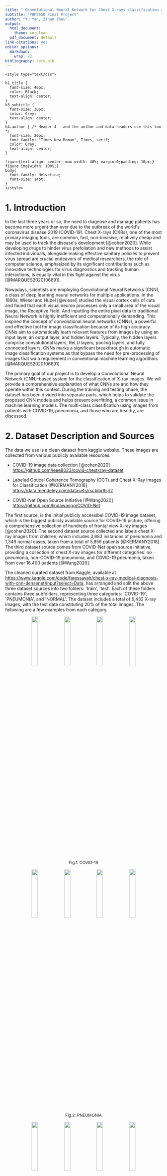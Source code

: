 ```yaml
---
title: " Convolutional Neural Network for Chest X-rays classification and prediction"
subtitle: "PHP2650 Final Project"
author: "Yu Yan, Zihan Zhou"
output:
  html_document:
    theme: cerulean
  pdf_document: default
link-citations: yes
editor_options:
  markdown:
    wrap: 72
bibliography: refs.bib
---
```


```{=html}
<style type="text/css">

h1.title {
  font-size: 40px;
  color: Black;
  text-align: center;
}
h3.subtitle {
  font-size: 30px;
  color: Grey;
  text-align: center;
}
h4.author { /* Header 4 - and the author and data headers use this too  */
  font-size: 20px;
  font-family: "Times New Roman", Times, serif;
  color: Grey;
  text-align: center;
}

figure{text-align: center; max-width: 40%; margin:0;padding: 10px;}
figure img{width: 100%;}
body{
  font-family: Helvetica;
  font-size: 14pt;
}
</style>
```
# 1. Introduction

In the last three years or so, the need to diagnose and manage patients
has become more urgent than ever due to the outbreak of the world's
coronavirus disease 2019 (COVID-19). Chest X-rays (CXRs), one of the
most primary imaging tools, are common, fast, non-invasive, relatively
cheap and may be used to track the disease's development [@cohen2020]. While
developing drugs to hinder virus prefoliation and new methods to assist
infected individuals, alongside making effective sanitary policies to
prevent virus spread are crucial endeavors of medical researchers, the
role of computer science, emphasized by its significant contributions
such as innovative technologies for virus diagnostics and tracking human
interactions, is equally vital in this fight against the virus
[@MARQUES2020106691].

Nowadays, scientists are employing Convolutional Neural Networks (CNN),
a class of deep learning neural networks for multiple applications. In
the 1860s, Wiesel and Hubel [@wiesel] studied the visual cortex cells of
cats and found that each visual neuron processes only a small area of
the visual image, the Receptive Field. And inputting the entire pixel
data to traditional Neural Network is highly inefficient and
computationally demanding. This inspired the concept of convolutional
neural networks (CNNs), a powerful and effective tool for image
classification because of its high accuracy. CNNs aim to automatically
learn relevant features from images by using an input layer, an output
layer, and hidden layers. Typically, the hidden layers comprise
convolutional layers, ReLU layers, pooling layers, and fully connected
layers. CNNs marks a significant breakthrough in automatic image
classification systems as that bypass the need for pre-processing of
images that wa a requirement in conventional machine learning algorithms
[@MARQUES2020106691].

The primary goal of our project is to develop a Convolutional Neural
Network (CNN)-based system for the classification of X-ray images. We
will provide a comprehensive explanation of what CNNs are and how they
operate within this context. During the training and testing phase, the
dataset has been divided into separate parts, which helps to validate
the proposed CNN models and helps prevent overfitting, a common issue in
machine learning models. The multi-class classification using images
from patients with COVID-19, pneumonia, and those who are healthy, are
discussed.

# 2. Dataset Description and Sources

The data we use is a clean dataset from kaggle website. These images are
collected from various publicly available resources:

-   COVID-19 image data collection [@cohen2020]
    <https://github.com/ieee8023/covid-chestxray-dataset>

-   Labeled Optical Coherence Tomography (OCT) and Chest X-Ray Images
    for Classification [@KERMANY2018]
    <https://data.mendeley.com/datasets/rscbjbr9sj/2>

-   COVID-Net Open Source Initiative [@Wang2020]
    <https://github.com/lindawangg/COVID-Net>

The first source, is the initial publicly accessibel COVID-19 image
dataset, which is the biggest publicly available source for COVID-19
picture, offering a comprehensive collection of hundreds of frontal view
X-ray images [@cohen2020]. The second dataset source collected and labels
chest X-ray images from children, which includes 3,883 instances of
pneumonia and 1,349 normal cases, taken from a total of 5,856 patients
[@KERMANY2018]. The third dataset source comes from COVID-Net open
source initiative, providing a collection of chest X-ray images for
different categories: no pneumonia, non-COVID-19 pneumonia, and COVID-19
pneumonia, taken from over 16,400 patients [@Wang2020].

The cleaned curated dataset from Kaggle, available at
<https://www.kaggle.com/code/faressayah/chest-x-ray-medical-diagnosis-with-cnn-densenet/input?select=Data>,
has arranged and split the above three dataset sources into two folders:
'train', 'test'. Each of these folders contains three subfolders,
representing three categories: 'COVID-19', 'PNEUMONIA', and 'NORMAL'.
The dataset includes a total of 6,432 X-ray images, with the test data
constituting 20% of the total images. The following are a few examples
from each category.

<p align="center">
<img src="images/X-rays/COVID19(108).jpg" width="20%"/>
<img src="images/X-rays/COVID19(463).jpg" width="20%"/>
<img src="images/X-rays/COVID19(501).jpg" width="20%"/>
<img src="images/X-rays/COVID19(539).jpg" width="20%"/> <br>
<font size = "2">Fig.1: COVID-19</font>
</p>

<p align="center">
<img src="images/X-rays/PNEUMONIA(3443).jpg" width="20%"/>
<img src="images/X-rays/PNEUMONIA(3462).jpg" width="20%"/>
<img src="images/X-rays/PNEUMONIA(3614).jpg" width="20%"/>
<img src="images/X-rays/PNEUMONIA(3627).jpg" width="20%"/> <br> 
<font size = "2">Fig.2: PNEUMONIA</font>
</p>

<p align="center">
<img src="images/X-rays/NORMAL(1267).jpg" width="20%"/>
<img src="images/X-rays/NORMAL(1274).jpg" width="20%"/>
<img src="images/X-rays/NORMAL(1379).jpg" width="20%"/>
<img src="images/X-rays/NORMAL(1415).jpg" width="20%"/> <br>
<font size = "2">Fig.3: NORMAL</font>
</p>


# 3. Understanding Convolutional Neural Networks

Convolutional Neural Network (CNN) is one kind of deep nural networks. The
capacity to classify images and identify objects in a picture has
improved significantly with the development of convolutional neural
networks [@DBLP2013]. Convolutional neural employs a special kind of
method which is being known as convolution. Suppose we have two
measurable functions on $\mathbb{R}^n$, $f$ and $g$, convolution is
defined as: 

$$(f*g)(t)=\int_{-\infty}^\infty f(\tau)g(t-\tau)d\tau$$

The following figure dipicts three distinct types of layers in CNNs: Convolutional, Pooling, and Fully-connected layers. Stacking these layers together forms a complete CNN architecture. As an example, Fig.4 depicts a simplified CNN architecture designed for MNIST digit classification[@DBLP2015].

<p align="center">
<img src="images/Model/architrcture.png" width="70.0%"/> 
<br>
<font size = "2">Fig.4: An simple CNN architecture, comprised of just five layers [@DBLP2015]</font>
</p>

## 3.1 Convolutional Layer
A main difference between traditional Artificial Neural Networks (ANN) and Convolutional Neural Networks (CNN) lies in the dimensional structure of their layers. In CNNs, layers possess three dimensions - height, width, and depth, where 'depth' refers to the third dimension of an activation volume [@DBLP2015]. Consider the following fully connected layers in Fig.5, where each neuron in one layer connects to every neuron in the adjacent layer [@nielsen2015]. However, this design in ANNs does not take into account the spatial structure of images, treating input pixels that are both far apart and close together in an identical manner, which may hamper the network's ability to efficiently process image data [@nielsen2015].

<p align="center">
<img src="images/Model/full.png" width="70.0%"/> 
<br>
<font size = "2">Fig.5: Fully-connected Layers [@nielsen2015]</font>
</p>

In contrast, CNNs only focus on local region of an image. Convolution is applied to a small region of an image, referred to as <b>'receptive field' or 'local region'</b> instead of the entire image. As illustrated in Fig.7, to enhance efficiency, the hidden neurons in the next layer only get inputs from the corresponding part of the previous layer [@8308186]. This approach not only reduces computational requirements but also helps in recognizing spatial hierarchies within an image (Fig.6) [@8308186].

<p align="center">
<img src="images/Model/CNN.gif" width="30%"/>&nbsp;&nbsp;&nbsp;&nbsp;
<img src="images/Model/convolution.gif" width="30%"/>
<br> 
<font size = "2">Fig.6: Three dimensional input representation of CNN</font> &nbsp;&nbsp;&nbsp;&nbsp;&nbsp;&nbsp; <font size = "2">Fig.7: Convolution as alternative for fully connected network</font>
</p>

Despite having significantly fewer connections than fully connected layers, convolutional layers also offer advantages due to another simplifying assumption, known as the <b>'stride'</b> [@8308186]. Fig.8 shows that the local receptive field being moved by one pixel each time. Setting a larger number of the stride will reduce overlapping and obtain an output of lower spatial dimensions.

<p align="center">
<img src="images/Model/stride.png"/> 
<br>
<font size = "2">Fig.8: Stride 1 [@8308186]</font>
</p>

In addition, we can optimize our model by assuming the local connection weights are fixed for all neurons of the next layer [@8308186]. In other words, the network have <b>shared weights and biases</b>. According to @nielsen2015, suppose there is a $5\times 5$ region, corresponding to 28 input pixels, then there will be $24\times24$ hidden neurons. For the j,kth hidden neuron, the output is 
$$\sigma((b+\sum_{i=0}^4\sum_{m=0}^4w_{l,m}a_{j+l,k+m})),$$

where $\sigma$ is the active function, b is the shared bias, $w_{l,m}$ is the shared wights and $a_{x,y}$ is the input activation at position x, y. This equation is essentially a form of the convolution we described above. The shared weights and bias are also known as <b>kernel or filter</b>. This approach can greatly reduce the number of parameters.

## 3.2 Pooling Layer
Pooling layers aims to simplify the output from the convolutional layer, thus further reduce the number of parameters and the computational complexity [@DBLP2015]. It can be considered as lowering the resolytion in the context of image processing [@8308186]. <b>Max-pooling</b> is one of the most popular way of pooling methods, identifies the presence of a specific feature within a defined image region [@nielsen2015]. Other notable pooling strategies include <b>overlapping pooling</b>, <b>L2 pooling</b> and <b>general pooling</b>, each offering unique advantages in different cotexts.

## 3.3 Fully-connected Layer
The fully-connected layer consists of neurons that are directly linked to neurons in the immediate preceding and succeeding layers, This structure echoes the neuron arrangement found in conventional Artificial Neural Networks (ANNs), as depicted in Fig.5.


# 4. Applictaions

## 4.1 Data Augmentation
Before deploying our model on the training dataset, we recognized a deficiency in our quantity of image data.

To address this problem, we incorporated an image data generator, which is basically a form of data augmentation techniques specifically tailored to image data. This would effectively increase the size of train data set to booster the robustness of the model training process. In the <b>keras</b> package, the function <b>image_data_genertor()</b> completes such task. This function allows us to define specific transformations for our images. We can, for instance, flip the images both horizontally and vertically, alter the contrast and hue, zoom in or out, shear the image, and adjust the brightness. For our data, we implemented the following transformations:

- Rescaling by a factor of 1/255

- Shifting the width and height by a factor of 0.2

- Shearing and zooming by a factor of 0.2

- Applying both horizontal and vertical flips

- Whitening the image and adjusting the brightness range to 0.2.

Through these modifications, we were able to effectively increase our dataset size and improve our model's training capabilities.

## 4.2 Dataset Building
After data augmentation, we are to establish objects as image train and test datasets. It is the specific type of format that <b>keras</b> identify as train data input. This reduces the amount of work for users to load each images from folders into the environment and the model could directly call the data from the established directory. We are creating two generators, one each for train and test data. It's important to set the input size of images beforehand to restrict the dimensions, ensuring a reasonable training time. We also set the batch size parameter to be 32, which means that we allow the model to handle 32 images in one training loop. This mini-batch technique would reduce the memory size required for training while also making training process faster as the number of parameters it needs to update (weights and bias) is significantly smaller. In addition, we established the color mode to be 'RGB', a three-color regulation as opposed to grayscale. We chose this because we identified color images in the dataset during our exploration, despite the fact that most typical medical images, especially CT scans, are black and white. By calling the generator part within the setting, we implemented the previous constructed image generator to get augmented image datasets. The last but most important feature is the class_mode. Here we identified it as 'categorical' since we are dealing with a three-level labeling: COVID-19, Normal lungs, and Pneumonia lungs.

We also performed a step of computing class proportion in the fully construed dataset to make sure that we have matching proportion of images as the original data that we acquired.

## 4.3 Simple model

We constructed the sequential model using tidy format under <b>keras</b> in R. As denoted above, the model is a combination of three component: input layer, hidden layers (consisting of convolution layer and pooling layer), and an output layer.  All the convolution layers are using the activation function of 'ReLu', which is defined as:
$$f(x)=max(0,z).$$

Our training protocol begins with a simple model to test feasibility and troubleshoot potential issues. 

The simple model has one convolution layer with a filter size being 16 and and a kernel size $3\times 3$. Given that we have made the input images to be a dimension of $64\times 64$, the filter size is proportionate to this dimension. After this, we appended a max pooling layer to wrap up information gained from convolution layer by pool the maximum number of each filer shift. Then the convolution part is flattened and moved on to dense layer. Here we have two layers, receptively with 16 and 32 nodes.

The final layer, our output layer, is a dense layer with three units, corresponding ro our three labels:  'COVID-19', 'PNEUMONIA', and 'NORMAL'. We set the activation function to be softmax so that the model will finally give its prediction of probabilities for each label of any given image. And the three probabilities should sum up to 1.  For a multi-class label classification, softmax function is defined as:
$$\sigma(z_i) = \frac{e^{z_{i}}}{\sum_{j=1}^K e^{z_{j}}} \ \ \ for\ i=1,2,\dots,K$$

Now that we are finally able to compile the model with our constructed train and test dataset from the last section. We specified the loss function to be 'categorical_crossentropy', and optimization algorithm to be Adam with a learning rate of 0.0001. <b>TensorFlow</b> enables a great deal of flexibility here that user can try out different optimization algorithm and learning rate. And we also want the model to output accuracy so that we could evaluate.

Let's fit the mode with train data and evaluate on test data! The number epochs is set to be 30, which means the training process will go through the entire train data 30 times. To accelerate training time, we added the option of multiprocessing and an early stopping criteria by patience being 5 in terms of accuracy check, so that the model train will stop earlier if detected convergence.

The following Fig.8 provides a summary of our model.

<p align="center">
<img src="images/Model/sim.jpg"/> 
<br>
<font size = "2">Fig.8: Simple Model </font>
</p>

After training, we can see that the accuracy for the simple model is stabilized around 0.8 with a loss around 0.45. Its performance is slightly better on the test data, achieving an accuracy of approximately 0.84 and a loss around 0.40. We can see the process of training in Fig.9 and the training is stopped at the 18th epoch.Having confirmed the feasibility of our model architecture, we are now prepared to proceed with model selection and pruning, taking advantage of the flexibility offered by the <b>keras</b> package.

<p align="center">
<img src="images/Model/simresult.jpg" width="70%"/> 
<br>
<font size = "2">Fig.9: Result of Simple Model</font>
</p>

## 4.4 Model Pruning

To enhance the capability of the model, We would like to increase the complexity of the model by adding more convolution layers and pooling layers, while increasing the size of the filters to maintain a larger feature extraction area so that the model may obtain more features.

The input layer is now  a convolution layer with 32 filters and a kernel size of $3 \times 3$. The input shape should be specified and matched what we set beforehand. We have input dimension of $64 \times 64 \times 3$, since we expect the input images to be of dimension $64 \times 64$ in RGB. For grayscale images, we would use 1 in this block instead. We also added an element to 'stride' so that there's one unit shifting in the input layer. As before, a pooling layer follows each convolution layer to encapsulate the extracted feature information.

The model now includes three convolution layers, with 64, 128, and 128 filters respectively. This is simply the result of our exploration and training, users can have their own exploration over the layers and number of filters to train the model. By inserting a flatten layer, we are end with the convolution part and moved on to the typical networks to perform classification assignment.

Beginning with a dropout layer of 0.5, we added two dense layers with units 128 and 64. This would convert information of image features to make classification task. 

The final output layer is a dense layer with three units, since we have three labels, reflecting our three labels. We've retained the softmax activation function to provide probabilistic predictions for each label of a given image.

Similar to the simple model, we compile the new model with exactly the same settings, except that we set the epoch size to 50. Since we are training a significantly larger amound of parameters, we would expect the training to converge later. 

In the model summary page (Fig.10), we can see that there are a total of 314,947 parameters to prune with respect to the 247,123 parameters of the simple model.

<p align="center">
<img src="images/Model/mod.jpg"/> 
<br>
<font size = "2">Fig.10: New Model</font>
</p>

As a result of training, the model demonstrates improved accuracy. It has now achieved approximately 0.90 of accuracy and a loss 0.25. This indicates the fact that enhancing the model by adding more layers can improve its performance. However, it is also important to balance this against potential increases in running time and the risk of overfitting, ensuring the model remains efficient and generalized.

<p align="center">
<img src="images/Model/modresult.png" width="70%"/> 
<br>
<font size = "2">Fig.11: Result of New Model</font>
</p>


## 4.5 Model Evaluation
Once the CNN model is built and trained, we would like to further test out its validity and accuracy on the previously spitted validation data set from training set. It is the set that has not been seen in the process of training and it is a great option to test if the model has overfitted on the training data.

To do so, we created a validate data set using the same approach when we created train and test dataset. We then evaluate the model's performance on this dataset using the <b>'evaluate()'</b> function provided by the <b>keras</b> package.

Our result shows that we achieved an accuracy of 0.9033 with a loss of 0.2606, which is approximately similar to the training process. It suggests our model generalizes well and has not overfitted the training data. This is a promising indication of the model's robustness and reliability.

# 5. Conclusion
In conlusion, our CNN model seems to exhibit robust performance in the classification of Chest X-rays. The complexity of the model, coupled with the use of data augmentation techniques, has significantly improved its ability to generalize and handle variations in the image data. Despite its strengths, there is still potential for improvement through exploration of different CNN architectures, more advanced data augmentation techniques and so on. Overall, our model serves as an effective tool in medical image analysis with promising opportunities for further enhancements.

# 6. Comparision to Other Approaches
In this section, we reviewed several existing methodologies and compared their outcomes.

In the study of @cohen2020, the goal was to utilize COVID-19 image data to develop AI-based approaches for predicting infection. They employed a pre-trained DenseNet model [@huang2017densely] from the <b>TorchRayVision</b> library [@cohen2020limits], achieving an AUC of approximately 74%.

@KERMANY2018 address the issue of data scarcity by employing a method of leveraging data known as transfer learning. Instead of training a entirely new blank network, they utilized a feed-forward network to fix the weights in the lower levels, which are already optimized to recognize common image structures. Then they retained the weights of the upper levels with back-propagation. Their approach enables the model to identify specific features unique to a particular category of images, thus accelerating the training process. Their transfer learning algorithm obtained results that when differentiating between pneumonia and normal chest X-rays, the model achieved an accuracy of 92.8%, with a sensitivity of 93.2% and a specificity of 90.1%. 

@Wang2020 developed COVID-Net, a deep convolutional neural network design specifically designed to detect COVID-19 cases from chest X-rays. TThey employed residual architecture design principles to make the same three predictions as our final project. The initial network design prototype was guided by data and specific human design requirements, which is used to construct the final deep neural network architecture.  Their model demonstrated good sensitivity for COVID-19 cases, with a sensitivity rate of 91.0%.

# 7. Future Work
There are various paths we may follow for future work given our experience with the current project and the knowledge we've learned about CNNs:

<b>1. Padding</b>: The loss of information that may reside on the image's border is one of the cons of the convolution stage [@8308186]. Padding is a technique that can help preserve the spatial dimensions of the image after convolution. One common and simple process is <b>zero-padding</b>, which pads the border of the input and controls the output size [@DBLP2015].

<b>2. Different Architectures</b>: In our final project, the model employees a straightforward CNN structure. We could consider experimenting with different architectures in the future, such as Residual Networks (ResNets), Inception Networks, or Dense Convolutional Networks (DenseNets). These architecture has been verified to be effective in the classification of Chest-X ray images [@cohen2020].

<b>3. Transfer Learning</b>: Transfer learning is to use pre-trained models that have been trained on large datasets. @KERMANY2018  employee this architecture in their work.

<b>4. Data Augmentation Techniques</b>: We could further explore data augmentation techniques to create a more robust model that can handle a variety of image conditions. For example, deep representations may be learned using generative adversarial networks (GANs) without the need for a large amount of annotated training data [@8308186]. 

<b>5. Other Performance Metrics</b>: Sometimes accuracy is not the best metric, especially for imbalanced datasets. In future, we could use other metrics like precision, recall, F1 score, or Area Under the Receiver (AUC) and Operating Characteristic (ROC) curves to provide a more comprehensive evaluation.

By incorporating these considerations, we can continue to refine and enhance our model, driving towards greater performance, efficiency, and robustness in a variety of medical images.

# Contact

If you have any questions, feel free to contact us!

Yu Yan: yu_yan@brown.edu

Zihan Zhou: zihan_zhou1@brown.edu

You can find the full code for this final project here: https://github.com/Rosy98/PHP2650-Final-Project

# Reference
